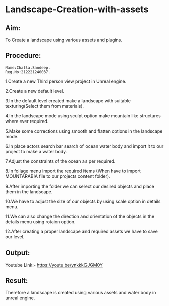 # Landscape-Creation-with-assets

## Aim:
To Create a landscape using various assets and plugins.


## Procedure:
```
Name:Challa.Sandeep.
Reg.No:212221240037.
```
1.Create a new Third person view project in Unreal engine.

2.Create a new default level.

3.In the default level created make a landscape with suitable texturing(Select them from materials).

4.In the landscape mode using sculpt option make mountain like structures where ever required.

5.Make some corrections using smooth and flatten options in the landscape mode.

6.In place actors search bar search of ocean water body and import it to our project to make a water body.

7.Adjust the constraints of the ocean as per required.

8.In foilage menu import the required items (When have to import MOUNTARABIA file to our projects content folder).


9.After importing the folder we can select our desired objects and place them in the landscape.

10.We have to adjust the size of our objects by using scale option in details menu.

11.We can also change the direction and orientation of the objects in the details menu using rotaion option.

12.After creating a proper landscape and required assets we have to save our level.
   
   
   
   
   
## Output:
Youtube Link:- https://youtu.be/ynkkkGJGM0Y



## Result:
Therefore a landscape is created using various assets and water body in unreal engine.


